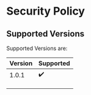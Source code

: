 # Security Policy

## Supported Versions
Supported Versions are:

| Version | Supported          |
| ------- | ------------------ |
| 1.0.1   |        ✔️          |
|         |                    |
|         |                    |
|         |                    |

